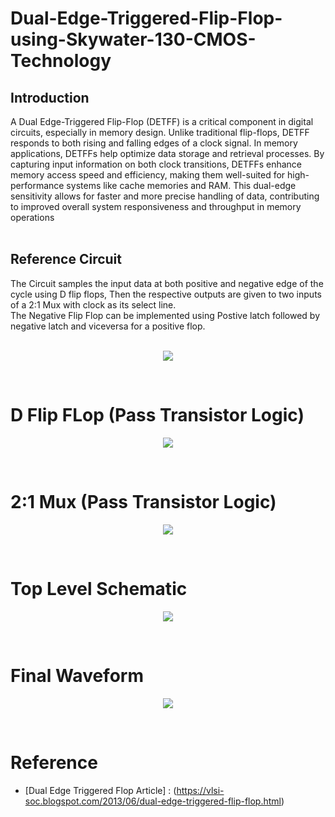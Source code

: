 # Dual-Edge-Triggered-Flip-Flop-using-Skywater-130-CMOS-Technology

## Introduction
A Dual Edge-Triggered Flip-Flop (DETFF) is a critical component in digital circuits, especially in memory design. Unlike traditional flip-flops, DETFF responds to both rising and falling edges of a clock signal. In memory applications, DETFFs help optimize data storage and retrieval processes. By capturing input information on both clock transitions, DETFFs enhance memory access speed and efficiency, making them well-suited for high-performance systems like cache memories and RAM. This dual-edge sensitivity allows for faster and more precise handling of data, contributing to improved overall system responsiveness and throughput in memory operations
<br>
<br>

## Reference Circuit

The Circuit samples the input data at both positive and negative edge of the cycle using D flip flops, Then the respective outputs are given to two inputs of a 2:1 Mux with clock as its select line.
<br>
The Negative Flip Flop can be implemented using Postive latch followed by negative latch and viceversa for a positive flop.
<br>
<br>
<p align="center">
  
  <img src="https://github.com/Chetan-G-Gokhale/Dual-Edge-Triggered-Flip-Flop-using-Skywater-130-CMOS-Technology/assets/126239004/89b7b756-e480-4a91-85c7-710b9e1cade4">
</p>
<br>

# D Flip FLop (Pass Transistor Logic)
<p align="center">
  
  <img src="https://github.com/Chetan-G-Gokhale/Dual-Edge-Triggered-Flip-Flop-using-Skywater-130-CMOS-Technology/assets/126239004/479aeba8-87f5-4e21-96b0-3699224de4f4">
</p>
<br>

# 2:1 Mux (Pass Transistor Logic)
<p align="center">
  
  <img src="https://github.com/Chetan-G-Gokhale/Dual-Edge-Triggered-Flip-Flop-using-Skywater-130-CMOS-Technology/assets/126239004/03eca519-42a9-486b-acc5-acb03ac9ecaa">
</p>
<br>

# Top Level Schematic
<p align="center">
  
  <img src="https://github.com/Chetan-G-Gokhale/Dual-Edge-Triggered-Flip-Flop-using-Skywater-130-CMOS-Technology/assets/126239004/cc4117d5-2483-4ade-8e27-387a5d979318">
</p>
<br>

# Final Waveform
<p align="center">
  
  <img src="https://github.com/Chetan-G-Gokhale/Dual-Edge-Triggered-Flip-Flop-using-Skywater-130-CMOS-Technology/assets/126239004/6e3cb243-10ad-47d0-985b-38df1bd9c281">
</p>
<br>

# Reference
* [Dual Edge Triggered Flop Article] : (https://vlsi-soc.blogspot.com/2013/06/dual-edge-triggered-flip-flop.html)





